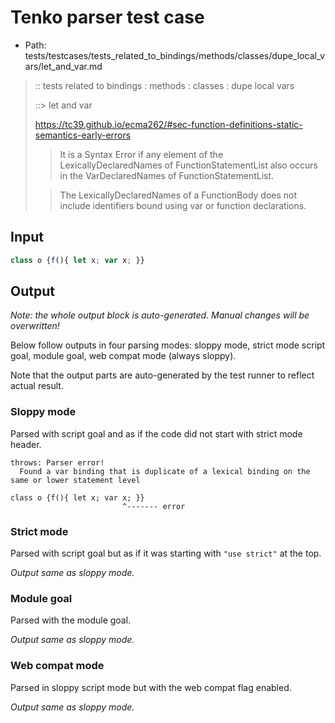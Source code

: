 # Tenko parser test case

- Path: tests/testcases/tests_related_to_bindings/methods/classes/dupe_local_vars/let_and_var.md

> :: tests related to bindings : methods : classes : dupe local vars
>
> ::> let and var
>
> https://tc39.github.io/ecma262/#sec-function-definitions-static-semantics-early-errors
>
> > It is a Syntax Error if any element of the LexicallyDeclaredNames of FunctionStatementList also occurs in the VarDeclaredNames of FunctionStatementList.
>
> > The LexicallyDeclaredNames of a FunctionBody does not include identifiers bound using var or function declarations.

## Input

`````js
class o {f(){ let x; var x; }}
`````

## Output

_Note: the whole output block is auto-generated. Manual changes will be overwritten!_

Below follow outputs in four parsing modes: sloppy mode, strict mode script goal, module goal, web compat mode (always sloppy).

Note that the output parts are auto-generated by the test runner to reflect actual result.

### Sloppy mode

Parsed with script goal and as if the code did not start with strict mode header.

`````
throws: Parser error!
  Found a var binding that is duplicate of a lexical binding on the same or lower statement level

class o {f(){ let x; var x; }}
                         ^------- error
`````

### Strict mode

Parsed with script goal but as if it was starting with `"use strict"` at the top.

_Output same as sloppy mode._

### Module goal

Parsed with the module goal.

_Output same as sloppy mode._

### Web compat mode

Parsed in sloppy script mode but with the web compat flag enabled.

_Output same as sloppy mode._
